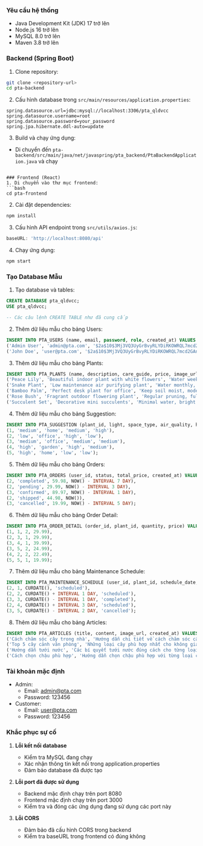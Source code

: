 
### Yêu cầu hệ thống
- Java Development Kit (JDK) 17 trở lên
- Node.js 16 trở lên
- MySQL 8.0 trở lên
- Maven 3.8 trở lên

### Backend (Spring Boot)
1. Clone repository:
```bash
git clone <repository-url>
cd pta-backend
```

2. Cấu hình database trong `src/main/resources/application.properties`:
```properties
spring.datasource.url=jdbc:mysql://localhost:3306/pta_qldvcc
spring.datasource.username=root
spring.datasource.password=your_password
spring.jpa.hibernate.ddl-auto=update
```

3. Build và chạy ứng dụng:
- Di chuyển đến `pta-backend/src/main/java/net/javaspring/pta_backend/PtaBackendApplication.java` và chạy
```

### Frontend (React)
1. Di chuyển vào thư mục frontend:
```bash
cd pta-frontend
```

2. Cài đặt dependencies:
```bash
npm install
```

3. Cấu hình API endpoint trong `src/utils/axios.js`:
```javascript
baseURL: 'http://localhost:8080/api'
```

4. Chạy ứng dụng:
```bash
npm start
```

### Tạo Database Mẫu

1. Tạo database và tables:
```sql
CREATE DATABASE pta_qldvcc;
USE pta_qldvcc;

-- Các câu lệnh CREATE TABLE như đã cung cấp
```

2. Thêm dữ liệu mẫu cho bảng Users:
```sql
INSERT INTO PTA_USERS (name, email, password, role, created_at) VALUES
('Admin User', 'admin@pta.com', '$2a$10$3Mj3VQ3UyGrBvyRLYDiRKOWRQL7mcd2GAn7ONiQ0wxBD7GUqDZGOK', 'admin', NOW()),
('John Doe', 'user@pta.com', '$2a$10$3Mj3VQ3UyGrBvyRLYDiRKOWRQL7mcd2GAn7ONiQ0wxBD7GUqDZGOK', 'customer', NOW());
```

3. Thêm dữ liệu mẫu cho bảng Plants:
```sql
INSERT INTO PTA_PLANTS (name, description, care_guide, price, image_url, category) VALUES
('Peace Lily', 'Beautiful indoor plant with white flowers', 'Water weekly, indirect light', 29.99, '/images/peace-lily.jpg', 'indoor'),
('Snake Plant', 'Low maintenance air purifying plant', 'Water monthly, tolerates low light', 24.99, '/images/snake-plant.jpg', 'indoor'),
('Bamboo Palm', 'Perfect desk plant for office', 'Keep soil moist, moderate light', 34.99, '/images/bamboo-palm.jpg', 'desk'),
('Rose Bush', 'Fragrant outdoor flowering plant', 'Regular pruning, full sun', 39.99, '/images/rose-bush.jpg', 'outdoor'),
('Succulent Set', 'Decorative mini succulents', 'Minimal water, bright light', 19.99, '/images/succulent.jpg', 'decorative');
```

4. Thêm dữ liệu mẫu cho bảng Suggestion:
```sql
INSERT INTO PTA_SUGGESTION (plant_id, light, space_type, air_quality, humidity) VALUES
(1, 'medium', 'home', 'medium', 'high'),
(2, 'low', 'office', 'high', 'low'),
(3, 'medium', 'office', 'medium', 'medium'),
(4, 'high', 'garden', 'high', 'medium'),
(5, 'high', 'home', 'low', 'low');
```

5. Thêm dữ liệu mẫu cho bảng Orders:
```sql
INSERT INTO PTA_ORDERS (user_id, status, total_price, created_at) VALUES
(2, 'completed', 59.98, NOW() - INTERVAL 7 DAY),
(2, 'pending', 29.99, NOW() - INTERVAL 3 DAY),
(3, 'confirmed', 89.97, NOW() - INTERVAL 1 DAY),
(2, 'shipped', 44.98, NOW()),
(3, 'cancelled', 19.99, NOW() - INTERVAL 5 DAY);
```

6. Thêm dữ liệu mẫu cho bảng Order Detail:
```sql
INSERT INTO PTA_ORDER_DETAIL (order_id, plant_id, quantity, price) VALUES
(1, 1, 2, 29.99),
(2, 3, 1, 29.99),
(3, 4, 1, 39.99),
(3, 5, 2, 24.99),
(4, 2, 2, 22.49),
(5, 5, 1, 19.99);
```

7. Thêm dữ liệu mẫu cho bảng Maintenance Schedule:
```sql
INSERT INTO PTA_MAINTENANCE_SCHEDULE (user_id, plant_id, schedule_date, status) VALUES
(2, 1, CURDATE(), 'scheduled'),
(2, 2, CURDATE() + INTERVAL 1 DAY, 'scheduled'),
(3, 3, CURDATE() - INTERVAL 1 DAY, 'completed'),
(2, 4, CURDATE() + INTERVAL 3 DAY, 'scheduled'),
(3, 5, CURDATE() - INTERVAL 2 DAY, 'cancelled');
```

8. Thêm dữ liệu mẫu cho bảng Articles:
```sql
INSERT INTO PTA_ARTICLES (title, content, image_url, created_at) VALUES
('Cách chăm sóc cây trong nhà', 'Hướng dẫn chi tiết về cách chăm sóc cây trồng trong nhà...', '/images/indoor-care.jpg', NOW() - INTERVAL 10 DAY),
('Top 5 cây cảnh văn phòng', 'Những loại cây phù hợp nhất cho không gian văn phòng...', '/images/office-plants.jpg', NOW() - INTERVAL 7 DAY),
('Hướng dẫn tưới nước', 'Các bí quyết tưới nước đúng cách cho từng loại cây...', '/images/watering-guide.jpg', NOW() - INTERVAL 3 DAY),
('Cách chọn chậu phù hợp', 'Hướng dẫn chọn chậu phù hợp với từng loại cây...', '/images/pot-guide.jpg', NOW() - INTERVAL 1 DAY);
```

### Tài khoản mặc định
- Admin:
  - Email: admin@pta.com
  - Password: 123456
- Customer:
  - Email: user@pta.com
  - Password: 123456

### Khắc phục sự cố

1. **Lỗi kết nối database**
   - Kiểm tra MySQL đang chạy
   - Xác nhận thông tin kết nối trong application.properties
   - Đảm bảo database đã được tạo

2. **Lỗi port đã được sử dụng**
   - Backend mặc định chạy trên port 8080
   - Frontend mặc định chạy trên port 3000
   - Kiểm tra và đóng các ứng dụng đang sử dụng các port này

3. **Lỗi CORS**
   - Đảm bảo đã cấu hình CORS trong backend
   - Kiểm tra baseURL trong frontend có đúng không 